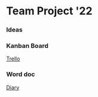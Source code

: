 # Team Project '22

### Ideas

### Kanban Board
[Trello](https://trello.com/invite/b/ybe47q1J/e71c88ad0799eae8101eff295a06b7a2/team-project-kanban)

### Word doc
[Diary](https://bham-my.sharepoint.com/personal/lrw080_student_bham_ac_uk/_layouts/15/guestaccess.aspx?share=Ee6KVKTWbjZNuCL1Oo0VLy4Bb8mwHJF0pZwgIQEmWKOquw&email=LRW080%40student.bham.ac.uk&e=UM5sDs)
